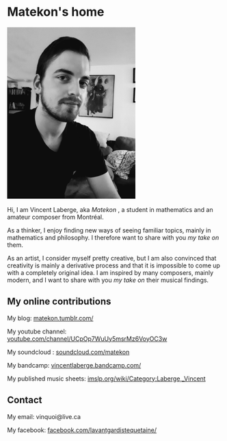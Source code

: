 

<html>

<head>
</head>

<body>

<p><h1>Matekon's home</h1></p>

<img src="20180817_203058.jpg" height="400">

<p>Hi, I am Vincent Laberge, aka <i> Matekon </i>, a student in mathematics and an amateur composer from Montréal.</p>

<p>As a thinker, I enjoy finding new ways of seeing familiar topics, mainly in mathematics and philosophy.
 I therefore want to share with you <i>my take on</i> them.</p>

<p>As an artist, I consider myself pretty creative, but I am also convinced that creativity is mainly a derivative process
 and that it is impossible to come up with a completely original idea. I am inspired by many composers, mainly 
modern, and I want to share with you <i>my take on</i> their musical findings.</p>

<h2> My online contributions </h2>

<p> My blog: <a href="https://matekon.tumblr.com/" target="_blank"> matekon.tumblr.com/ </a></p>

<p>My youtube channel: <a href="https://www.youtube.com/channel/UCpOp7WuUy5msrMz6VoyOC3w" target="_blank"> 
youtube.com/channel/UCpOp7WuUy5msrMz6VoyOC3w </a></p>

<p>My soundcloud : <a href="https://soundcloud.com/matekon" target="_blank"> soundcloud.com/matekon </a></p>

<p>My bandcamp: <a href="https://vincentlaberge.bandcamp.com/" target="_blank"> vincentlaberge.bandcamp.com/ </a></p>

<p> My published music sheets: <a href="https://imslp.org/wiki/Category:Laberge,_Vincent" target="_blank"> imslp.org/wiki/Category:Laberge,_Vincent </a></p>

<h2> Contact </h2>

<p>My email: vinquoi@live.ca</p>
<p>My facebook: <a href="https://www.facebook.com/lavantgardistequetaine/" target="_blank"> facebook.com/lavantgardistequetaine/ </a></p>


</body>

</html>
